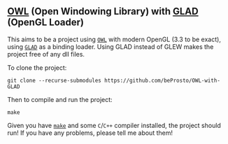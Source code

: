 ## [OWL](https://github.com/beProsto/OWL) (Open Windowing Library) with [GLAD](https://glad.dav1d.de/) (OpenGL Loader)

This aims to be a project using [`OWL`](https://github.com/beProsto/OWL) with modern OpenGL (3.3 to be exact), using [`GLAD`](https://glad.dav1d.de/) as a binding loader.
Using GLAD instead of GLEW makes the project free of any dll files.

To clone the project:
```
git clone --recurse-submodules https://github.com/beProsto/OWL-with-GLAD
```
Then to compile and run the project:
```
make
```

Given you have [`make`](http://gnuwin32.sourceforge.net/packages/make.htm) and some `C`/`C++` compiler installed, the project should run!
If you have any problems, please tell me about them!